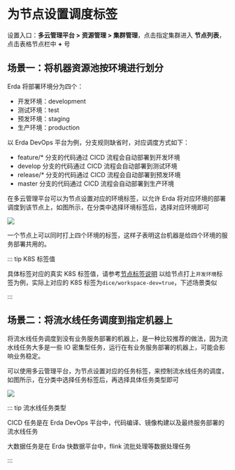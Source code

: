 # 为节点设置调度标签

设置入口：**多云管理平台 > 资源管理 > 集群管理**，点击指定集群进入 **节点列表**，点击表格节点栏中 **+** 号

## 场景一：将机器资源池按环境进行划分

Erda 将部署环境分为四个：

- 开发环境：development
- 测试环境：test
- 预发环境：staging
- 生产环境：production

以 Erda DevOps 平台为例，分支规则缺省时，对应调度方式如下：

- feature/* 分支的代码通过 CICD 流程会自动部署到开发环境
- develop 分支的代码通过 CICD 流程会自动部署到测试环境
- release/* 分支的代码通过 CICD 流程会自动部署到预发环境
- master 分支的代码通过 CICD 流程会自动部署到生产环境

在多云管理平台可以为节点设置对应的环境标签，以允许 Erda 将对应环境的部署调度到该节点上，如图所示，在分类中选择环境标签后，选择对应环境即可

![](https://terminus-paas.oss-cn-hangzhou.aliyuncs.com/paas-doc/2021/09/27/30440024-06f7-4646-9167-ca204c6d4e5c.png)

一个节点上可以同时打上四个环境的标签，这样子表明这台机器是给四个环境的服务部署共用的。

::: tip K8S 标签值

具体标签对应的真实 K8S 标签值，请参考[节点标签说明](../guide/cluster/cluster-node-labels.md)
以给节点打上`开发环境`标签为例，实际上对应的 K8S 标签为`dice/workspace-dev=true`，下述场景类似

:::

## 场景二：将流水线任务调度到指定机器上

将流水线任务调度到没有业务服务部署的机器上，是一种比较推荐的做法，因为流水线任务大多是一些 IO 密集型任务，运行在有业务服务部署的机器上，可能会影响业务稳定。

可以使用多云管理平台，为节点设置对应的任务标签，来控制流水线任务的调度，如图所示，在分类中选择任务标签后，再选择具体任务类型即可

![](https://terminus-paas.oss-cn-hangzhou.aliyuncs.com/paas-doc/2021/09/27/7e592208-9bd9-4bf5-bf0a-b48617b827f9.png)

::: tip 流水线任务类型

CICD 任务是在 Erda DevOps 平台中，代码编译、镜像构建以及最终服务部署的流水线任务

大数据任务是在 Erda 快数据平台中，flink 流批处理等数据处理任务

:::


